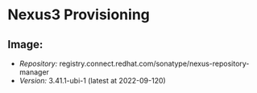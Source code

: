 # Nexus3 Provisioning

## Image:
- *Repository:* registry.connect.redhat.com/sonatype/nexus-repository-manager
- *Version:* 3.41.1-ubi-1 (latest at 2022-09-120)
